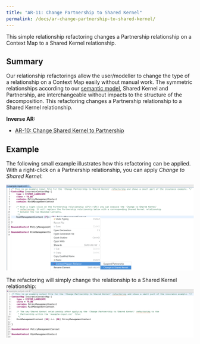 ```yaml
---
title: "AR-11: Change Partnership to Shared Kernel"
permalink: /docs/ar-change-partnership-to-shared-kernel/
---
```


This simple relationship refactoring changes a Partnership relationship on a Context Map to a Shared Kernel relationship.

## Summary
Our relationship refactorings allow the user/modeller to change the type of a relationship on a Context Map easily without manual work.
The symmetric relationships according to our [semantic model](/docs/language-model/), Shared Kernel and Partnership, are interchangeable without impacts
to the structure of the decomposition. This refactoring changes a Partnership relationship to a Shared Kernel relationship.

**Inverse AR:**
 * [AR-10: Change Shared Kernel to Partnership](/docs/ar-change-shared-kernel-to-partnership/)

## Example
The following small example illustrates how this refactoring can be applied. With a right-click on a Partnership relationship, you can apply
_Change to Shared Kernel_:

<a href="/img/change-partnership-to-shared-kernel-input.png">![Change Partnership to Shared Kernel Example Input](/img/change-partnership-to-shared-kernel-input.png)</a>

The refactoring will simply change the relationship to a Shared Kernel relationship:
<a href="/img/change-partnership-to-shared-kernel-output.png">![Change Partnership to Shared Kernel Example Output](/img/change-partnership-to-shared-kernel-output.png)</a>
